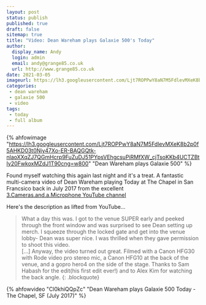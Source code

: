 ```yaml
---
layout: post
status: publish
published: true
draft: false
sitemap: true
title: "Video: Dean Wareham plays Galaxie 500's Today"
author:
  display_name: Andy
  login: admin
  email: andy@grange85.co.uk
  url: http://www.grange85.co.uk
date: 2021-03-05
imageurl: https://lh3.googleusercontent.com/Ljt7ROPPwY8aN7M5FdlevMXeK8b2p0f5AHKD03t0Njy47Xo-ER-BAQGQtk-nlaoXXqZJ7QGmHcrp9FuZuDJ51PYpsVEhgcsuPiRMfXW_cjTsoKKb4UCTZBtIy20FwkoxMZdJ1T90cng=w2400
categories:
 - dean wareham
 - galaxie 500
 - video
tags:
 - today
 - full album
---
```

{% ahfowimage "https://lh3.googleusercontent.com/Ljt7ROPPwY8aN7M5FdlevMXeK8b2p0f5AHKD03t0Njy47Xo-ER-BAQGQtk-nlaoXXqZJ7QGmHcrp9FuZuDJ51PYpsVEhgcsuPiRMfXW_cjTsoKKb4UCTZBtIy20FwkoxMZdJ1T90cng=w800" "Dean Wareham plays Galaxie 500" %}

Found myself watching this again last night and it's a treat. A fantastic multi-camera video of Dean Wareham playing Today at The Chapel in San Francsico back in July 2017 from the excellent [3.Cameras.and.a.Microphone YouTube channel](https://www.youtube.com/channel/UC8tAnV9M2FKiJF2pDbXU0hw/about) 

<!--more-->

Here's the description as lifted from YouTube...

> What a day this was. I got to the venue SUPER early and peeked through the front window and was surprised to see Dean setting up merch. I squeeze through the locked gate and get into the venue lobby- Dean was super nice. I was thrilled when they gave permission to shoot this video.  
> [...] Anyway, the video turned out great. Filmed with a Canon HFG30 with Rode video pro stereo mic, a Canon HFG10 at the back of the venue, and a gopro hero4 on the side of the stage. Thanks to Sam Habash for the edit(his first edit ever!) and to Alex Kim for watching the back angle.
{: .blockquote}

{% ahfowvideo "Cl0khiQQpZc" "Dean Wareham plays Galaxie 500 Today - The Chapel, SF (July 2017)" %}


